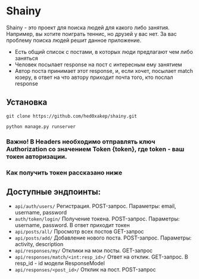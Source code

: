 # Shainy
Shainy - это проект для поиска людей для какого либо занятия. Например, вы хотите поиграть теннис, но друзей у вас нет. За вас проблему поиска людей решит данное приложение. 
* Есть общий список с постами, в которых люди предлагают чем либо заняться
* Человек посылает response на пост с интересным ему занятием
* Автор поста принимает этот response, и, если хочет, посылает match юзеру, в ответ на что автору приходит почта того, кто послал response

## Установка
`git clone https://github.com/hed0xakep/shainy.git`

`python manage.py runserver`

### Важно! В Headers необходимо отправлять ключ Authorization со значением Token {token}, где token - ваш токен авторизации.
### Как получить токен рассказано ниже 

## Доступные эндпоинты:
* `api/auth/users/` 
Регистрация.
POST-запрос. Параметры: email, username, password 
* `auth/token/login/`
Получение токена.
POST-запрос. Параметры: username, password. В ответ приходит токен
* `api/posts/all/` 
Просмотр всех постов
GET-запрос 
* `api/posts/add/`
Добавление нового поста.
POST-запрос. Параметры: activity, description
* `api/responses/my/`
Отклики на мои посты.
GET-запрос
* `api/responses/match/<int:resp_id>/`
Ответ на отклик.
GET-запрос.
В resp_id - id модели ResponseModel
* `api/responses/<post_id>/`
Отклик на пост.
POST-запрос

